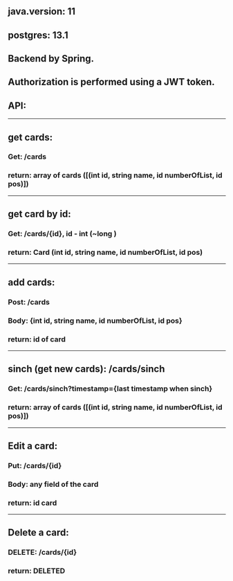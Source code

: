 #
## java.version: 11
## postgres: 13.1
## Backend by Spring.
## Authorization is performed using a JWT token.</br>
## API:</br>
----------------------
## get cards:
### Get: /cards
### return: array of cards ([(int id, string name, id numberOfList, id pos)])
----------------------
## get card by id:
### Get: /cards/{id}, id - int (~long )
### return: Card (int id, string name, id numberOfList, id pos)
----------------------
## add cards:
### Post: /cards
### Body:  {int id, string name, id numberOfList, id pos}
### return: id of card
----------------------
## sinch (get new cards): /cards/sinch
### Get: /cards/sinch?timestamp={last timestamp when sinch}
### return: array of cards ([(int id, string name, id numberOfList, id pos)])
----------------------
## Edit a card:
### Put: /cards/{id} 
### Body: any field of the card
### return: id card
----------------------
## Delete a card:
### DELETE: /cards/{id} 
### return: DELETED
